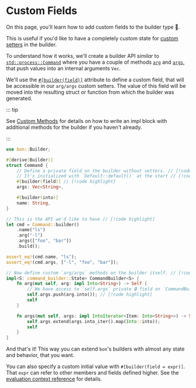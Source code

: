 # Custom Fields

On this page, you'll learn how to add custom fields to the builder type 🌾.

This is useful if you'd like to have a completely custom state for [custom setters](./custom-methods) in the builder.

To understand how it works, we'll create a builder API _similar_ to [`std::process::Command`](https://doc.rust-lang.org/stable/std/process/struct.Command.html) where you have a couple of methods [`arg`](https://doc.rust-lang.org/stable/std/process/struct.Command.html#method.arg) and [`args`](https://doc.rust-lang.org/stable/std/process/struct.Command.html#method.args), that push values into an internal arguments `Vec`.

We'll use the [`#[builder(field)]`](../../reference/builder/member/field) attribute to define a custom field, that will be accessible in our `arg/args` custom setters. The value of this field will be moved into the resulting struct or function from which the builder was generated.

::: tip

See [Custom Methods](./custom-methods) for details on how to write an impl block with additional methods for the builder if you haven't already.

:::

```rust
use bon::Builder;

#[derive(Builder)]
struct Command {
    // Define a private field on the builder without setters. // [!code highlight]
    // It's initialized with `Default::default()` at the start // [!code highlight]
    #[builder(field)] // [!code highlight]
    args: Vec<String>,

    #[builder(into)]
    name: String,
}

// This is the API we'd like to have // [!code highlight]
let cmd = Command::builder()
    .name("ls")
    .arg("-l")
    .args(["foo", "bar"])
    .build();

assert_eq!(cmd.name, "ls");
assert_eq!(cmd.args, ["-l", "foo", "bar"]);

// Now define custom `arg/args` methods on the builder itself. // [!code highlight]
impl<S: command_builder::State> CommandBuilder<S> {
    fn arg(mut self, arg: impl Into<String>) -> Self {
        // We have access to `self.args` private 🔒 field on `CommandBuilder`! // [!code highlight]
        self.args.push(arg.into()); // [!code highlight]
        self
    }

    fn args(mut self, args: impl IntoIterator<Item: Into<String>>) -> Self {
        self.args.extend(args.into_iter().map(Into::into));
        self
    }
}
```

And that's it! This way you can extend `bon`'s builders with almost any state and behavior, that you want.

You can also specify a custom initial value with `#[builder(field = expr)]`. That `expr` can refer to other members and fields defined higher. See the [evaluation context reference](../../reference/builder/member/field#evaluation-context) for details.
